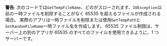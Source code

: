 **警告**: 次のコードでは`GetTempFileName`、どのがスローされます、`IOException`以前の一時ファイルを削除することがなく 65535 を超えるファイルが作成される場合。 実際のアプリは一時ファイルを削除または使用`GetTempPath`と`GetRandomFileName`一時ファイル名を作成します。 65535 ファイル制限は、サーバー上の別のアプリが 65535 のすべてのファイルを使用できるように、1 つサーバーです。 